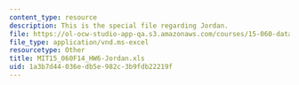 ```yaml
---
content_type: resource
description: This is the special file regarding Jordan.
file: https://ol-ocw-studio-app-qa.s3.amazonaws.com/courses/15-060-data-models-and-decisions-fall-2014/1a3b7d44036edb5e982c3b9fdb22219f_MIT15_060F14_HW6-Jordan.xls
file_type: application/vnd.ms-excel
resourcetype: Other
title: MIT15_060F14_HW6-Jordan.xls
uid: 1a3b7d44-036e-db5e-982c-3b9fdb22219f
---
```

